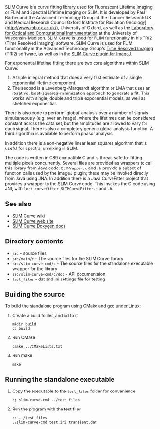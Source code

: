 SLIM Curve is a curve fitting library used for Fluorescent Lifetime Imaging or
FLIM and Spectral Lifetime Imaging or SLIM.  It is developed by Paul Barber and
the Advanced Technology Group at the [Cancer Research UK and Medical Research
Council Oxford Institute for Radiation Oncology] (http://www.rob.ox.ac.uk/),
University of Oxford, as well as the [Laboratory for Optical and Computational
Instrumentation](http://loci.wisc.edu/) at the University of Wisconsin-Madison.
SLIM Curve is used for FLIM functionality in his TRI2 (Time Resolved Imaging)
software. SLIM Curve is used for FLIM functionality in the Advanced Technology
Group's [Time Resolved Imaging](https://www.assembla.com/spaces/ATD_TRI/wiki)
(TRI2) software, as well as in the [SLIM Curve plugin for
ImageJ](http://fiji.sc/SLIM_Curve).

For exponential lifetime fitting there are two core algorithms within SLIM
Curve:

1. A triple integral method that does a very fast estimate of a single
   exponential lifetime component.
2. The second is a Levenberg-Marquardt algorithm or LMA that uses an iterative,
   least-squares-minimization approach to generate a fit. This works with
   single, double and triple exponential models, as well as stretched
   exponential.

There is also code to perform 'global' analysis over a number of signals
simultaneously (e.g. over an image), where the lifetimes can be considered
constant across the data set, but the amplitudes are allowed to vary for each
signal. There is also a completely generic global analysis function. A third
algorithm is available to perform phasor analysis.

In addition there is a non-negative linear least squares algorithm that is
useful for spectral unmixing in SLIM.

The code is written in C89 compatible C and is thread safe for fitting multiple
pixels concurrently. Several files are provided as wrappers to call this
library from Java code: `EcfWrapper.c` and `.h` provide a subset of function
calls used by the ImageJ plugin; these may be invoked directly from Java using
JNA. In addition there is a Java CurveFitter project that provides a wrapper to
the SLIM Curve code. This invokes the C code using JNI, with
`loci_curvefitter_SLIMCurveFitter.c` and `.h`.

## See also

* [SLIM Curve wiki](https://github.com/slim-curve/slim-curve/wiki)
* [SLIM Curve web site](https://slim-curve.github.io/)
* [SLIM Curve Doxygen docs](http://code.imagej.net/slim-curve/html/)

## Directory contents

* `src` - source files
* `src/main/c` - The source files for the SLIM Curve library
* `src/slim-curve-cmd/c` - The source files for the standalone executable
  wrapper for the library
* `src/slim-curve-cmd/c/doc` - API documentaion
* `test_files` - dat and ini settings file for testing

## Building the source

To build the standalone program using CMake and gcc under Linux:

1.  Create a build folder, and cd to it

    ```
    mkdir build
    cd build
    ```

2.  Run CMake

    ```
    cmake ../CMakeLists.txt
    ```

3.  Run make

    ```
    make
    ```

## Running the standalone executable

1.  Copy the executable to the `test_files` folder for convenience

    ```
    cp slim-curve-cmd ../test_files
    ```

2.  Run the program with the test files

    ```
    cd ../test_files
    ./slim-curve-cmd test.ini transient.dat
    ```
